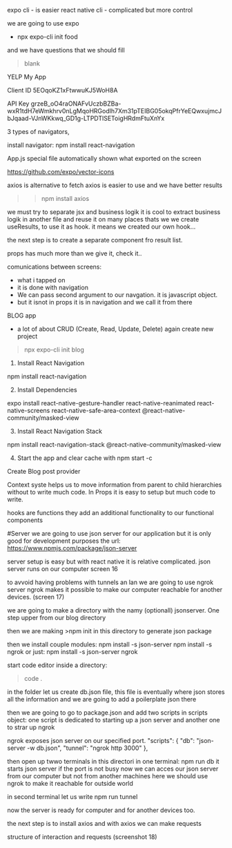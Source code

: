 expo cli - is easier
react native cli - complicated but more control

we are going to use expo

* npx expo-cli init food

and we have questions that we should fill
> blank



YELP
My App

Client ID
5EOqoKZ1xFtwwuKJ5WoH8A

API Key
grzeB_oO4raONAFvUczbBZBa-wxR1tdH7eWmkhrv0nLgMqoHRGodlh7Xm31pTEIBG05okqPfrYeEQwxujmcJbJqaad-VJnWKkwq_GD1g-LTPDTlSEToigHRdmFtuXnYx




3 types of navigators,

install navigator: npm install react-navigation


App.js special file
automatically shown what exported
on the screen

https://github.com/expo/vector-icons



axios is alternative to fetch 
axios is easier to use and we have better results

>>npm install axios




we must try to separate jsx and business logik
it is cool to extract business logik in another file
and reuse it on many places
thats we we create useResults, to use it as hook.
it means we created our own hook...


the next step is to create a separate component fro result list.


props has much more than we give it, check it..


comunications between screens:
- what i tapped on
- it is done with navigation
- We can pass second argument to our navgation. it is javascript object.
- but it isnot in props it is in navigation and we call it from there



BLOG app
- a lot of about CRUD (Create, Read, Update, Delete)
again create new project
>npx expo-cli init blog

1. Install React Navigation

npm install react-navigation

2. Install Dependencies

expo install react-native-gesture-handler react-native-reanimated react-native-screens react-native-safe-area-context @react-native-community/masked-view

3. Install React Navigation Stack

npm install react-navigation-stack @react-native-community/masked-view

4. Start the app and clear cache with npm start -c



Create  Blog post provider


Context syste helps us to move information from parent to child hierarchies without to write much code. In Props it is easy to setup but much code to write.


hooks are functions they add an additional functionality to our functional components




#Server
we are going to use json server for our application
but it is only good for development purposes
the url: https://www.npmjs.com/package/json-server

server setup is easy but with react native it is relative complicated.
json server runs on our computer screen 16

to avvoid having problems with tunnels an lan we are going to use ngrok server
ngrok makes it possible to make our computer reachable for another devices. (screen 17)

we are going to make a directory with the namy (optionall) jsonserver. One step upper from our blog directory

then we are making >npm init in this directory to generate json package

then we install couple modules: 
npm install -s json-server
npm install -s ngrok
or just: npm install -s json-server ngrok

start code editor inside a directory:
> code .

in the folder let us create db.json file, this file is eventually where json stores all the information and we are going to add a poilerplate json there

then we are going to go to package.json and add two scripts in scripts object:
one script is dedicated to starting up a json server and another one to strar up ngrok

ngrok exposes json server on our specified port.
  "scripts": {
    "db": "json-server -w db.json",
    "tunnel": "ngrok http 3000"
  },
 
 then open up twwo terminals in this directori 
 in one terminal:
 npm run db
 it starts json server if the port is not busy
 now we can acces our json server from our computer but not from another machines
 here we should use ngrok to make it reachable for outside world

 in second terminal let us write 
 npm run tunnel

 now the server is ready for computer and for another devices too. 

 the next step is to install axios and with axios we can make requests



 structure of interaction and requests (screenshot 18) 